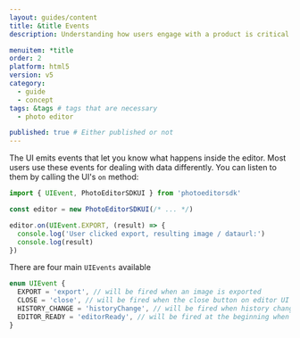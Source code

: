 ```yaml
---
layout: guides/content
title: &title Events
description: Understanding how users engage with a product is critical to every business. Learn how to track your user's interactions with PhotoEditor SDK for HTML5.

menuitem: *title
order: 2
platform: html5
version: v5
category:
  - guide
  - concept
tags: &tags # tags that are necessary
  - photo editor

published: true # Either published or not
---
```


The UI emits events that let you know what happens inside the editor. Most users use these events
for dealing with data differently. You can listen to them by calling the UI's `on` method:


```js
import { UIEvent, PhotoEditorSDKUI } from 'photoeditorsdk'

const editor = new PhotoEditorSDKUI(/* ... */)

editor.on(UIEvent.EXPORT, (result) => {
  console.log('User clicked export, resulting image / dataurl:')
  console.log(result)
})
```

There are four main `UIEvents` available

```js
enum UIEvent {
  EXPORT = 'export', // will be fired when an image is exported
  CLOSE = 'close', // will be fired when the close button on editor UI is clicked
  HISTORY_CHANGE = 'historyChange', // will be fired when history changes
  EDITOR_READY = 'editorReady', // will be fired at the beginning when editor is ready
}
```

